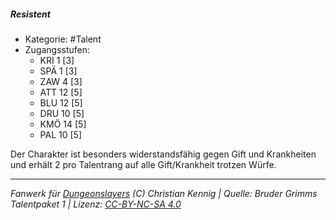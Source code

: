 <!---
Dies ist ein Fanwerk für DUNGEONSLAYERS (C) von Christian Kennig

Quellen:      [Bruder Grimms Talentpaket 1](https://www.f-space.de/ds4/downloads.html)
              [Talentbeschreibungen](https://www.f-space.de/ds4/tools-talentcards.html)
License:      [CC-BY-NC-SA 4.0](https://creativecommons.org/licenses/by-nc-sa/4.0/deed.de)
Richtlinien:  [Fanwerkrichtlinien](https://www.dungeonslayers.net/fanwerk-richtlinien/)
Autor:        Zauberlehrling
-->

##### Resistent

- Kategorie: #Talent
- Zugangsstufen:
  - KRI 1 [3]
  - SPÄ 1 [3]
  - ZAW 4 [3]
  - ATT 12 [5]
  - BLU 12 [5]
  - DRU 10 [5]
  - KMÖ 14 [5]
  - PAL 10 [5]

Der Charakter ist besonders widerstandsfähig gegen Gift und Krankheiten und erhält 2 pro Talentrang auf alle Gift/Krankheit trotzen Würfe.

---

_Fanwerk für [Dungeonslayers](https://www.dungeonslayers.net/) (C) Christian Kennig | Quelle: Bruder Grimms Talentpaket 1 | Lizenz: [CC-BY-NC-SA 4.0](https://creativecommons.org/licenses/by-nc-sa/4.0/deed.de)_
